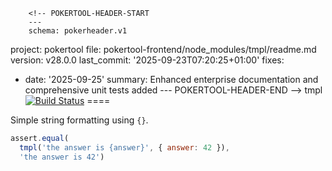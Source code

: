         <!-- POKERTOOL-HEADER-START
        ---
        schema: pokerheader.v1
project: pokertool
file: pokertool-frontend/node_modules/tmpl/readme.md
version: v28.0.0
last_commit: '2025-09-23T07:20:25+01:00'
fixes:
- date: '2025-09-25'
  summary: Enhanced enterprise documentation and comprehensive unit tests added
        ---
        POKERTOOL-HEADER-END -->
tmpl [![Build Status](https://secure.travis-ci.org/nshah/nodejs-tmpl.png)](http://travis-ci.org/nshah/nodejs-tmpl)
====

Simple string formatting using `{}`.

```javascript
assert.equal(
  tmpl('the answer is {answer}', { answer: 42 }),
  'the answer is 42')
```

